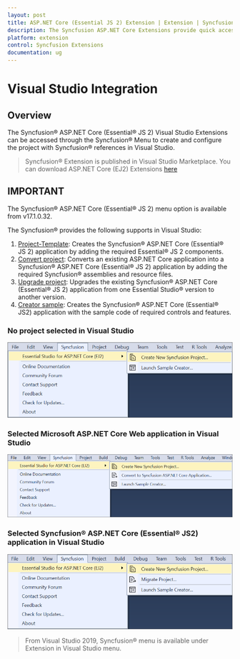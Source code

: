 ```yaml
---
layout: post
title: ASP.NET Core (Essential JS 2) Extension | Extension | Syncfusion
description: The Syncfusion ASP.NET Core Extensions provide quick access to create or configure the Syncfusion ASP.NET projects along with Essential JS 2 components.
platform: extension
control: Syncfusion Extensions
documentation: ug
---
```


# Visual Studio Integration

## Overview

The Syncfusion® ASP.NET Core (Essential® JS 2) Visual Studio Extensions can be accessed through the Syncfusion® Menu to create and configure the project with Syncfusion® references in Visual Studio.

> Syncfusion® Extension is published in Visual Studio Marketplace. You can download ASP.NET Core (EJ2) Extensions [here](https://marketplace.visualstudio.com/items?itemName=SyncfusionInc.ASPNETCoreExtensions)

## IMPORTANT

The Syncfusion® ASP.NET Core (Essential® JS 2) menu option is available from v17.1.0.32.

The Syncfusion® provides the following supports in Visual Studio:

1. [Project-Template](syncfusion-project-templates):  Creates the Syncfusion® ASP.NET Core (Essential® JS 2) application by adding the required Essential® JS 2 components.
2. [Convert project](project-conversion): Converts an existing ASP.NET Core application into a Syncfusion® ASP.NET Core (Essential® JS 2) application by adding the required Syncfusion® assemblies and resource files.
3. [Upgrade project](project-migration): Upgrades the existing Syncfusion® ASP.NET Core (Essential® JS 2) application from one Essential Studio® version to another version.
4. [Creator sample](sample-creator): Creates the Syncfusion® ASP.NET Core (Essential® JS2) application with the sample code of required controls and features.

### No project selected in Visual Studio

![no project selected](images/no-project-selected.png)

### Selected Microsoft ASP.NET Core Web application in Visual Studio

![selected microsoft](images/selected-project.png)

### Selected Syncfusion® ASP.NET Core (Essential® JS2) application in Visual Studio

![selected syncfusion](images/selected-syncfusion-project.png)

> From Visual Studio 2019, Syncfusion® menu is available under Extension in Visual Studio menu.
